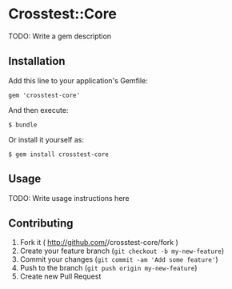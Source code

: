 # Crosstest::Core

TODO: Write a gem description

## Installation

Add this line to your application's Gemfile:

    gem 'crosstest-core'

And then execute:

    $ bundle

Or install it yourself as:

    $ gem install crosstest-core

## Usage

TODO: Write usage instructions here

## Contributing

1. Fork it ( http://github.com/<my-github-username>/crosstest-core/fork )
2. Create your feature branch (`git checkout -b my-new-feature`)
3. Commit your changes (`git commit -am 'Add some feature'`)
4. Push to the branch (`git push origin my-new-feature`)
5. Create new Pull Request
